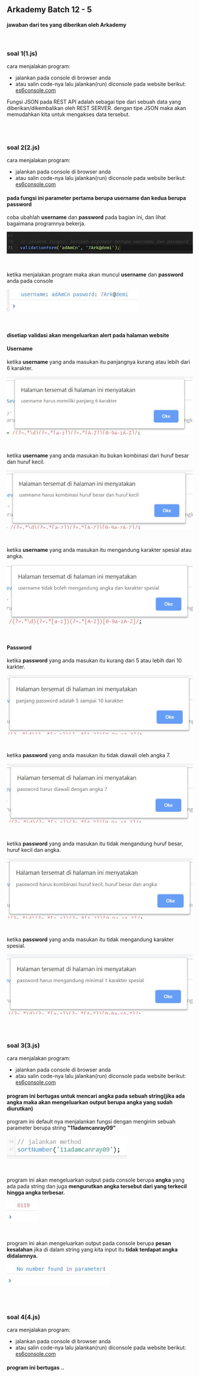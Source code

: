 ## Arkademy Batch 12 - 5
#### jawaban dari tes yang diberikan oleh Arkademy

<br/>

### soal 1(1.js)
cara menjalakan program:
* jalankan pada console di browser anda
* atau salin code-nya lalu jalankan(run) diconsole pada website berikut: [es6console.com](https://es6console.com/)

Fungsi JSON pada REST API adalah sebagai tipe dari sebuah data yang diberikan/dikembalikan oleh REST SERVER. dengan tipe JSON maka akan memudahkan kita untuk mengakses data tersebut.

<br/>
<br/>

### soal 2(2.js)
cara menjalakan program:
* jalankan pada console di browser anda
* atau salin code-nya lalu jalankan(run) diconsole pada website berikut: [es6console.com](https://es6console.com/)

#### pada fungsi ini parameter pertama berupa username dan kedua berupa password

coba ubahlah **username** dan **password** pada bagian ini, dan lihat bagaimana programnya bekerja.

![argument](capture/soal_2-1.JPG)

<br/>

ketika menjalakan program maka akan muncul **username** dan **password** anda pada console

![console.log](capture/soal_2-2.JPG)

<br/>

#### disetiap validasi akan mengeluarkan alert pada halaman website

#### Username

ketika **username** yang anda masukan itu panjangnya kurang atau lebih dari 6 karakter.

![6 karakter](capture/soal_2-3.JPG)

<br/>

ketika **username** yang anda masukan itu bukan kombinasi dari huruf besar dan huruf kecil.

![huruf besar dan kecil](capture/soal_2-4.JPG)

<br/>

ketika **username** yang anda masukan itu mengandung karakter spesial atau angka.

![huruf besar dan kecil](capture/soal_2-5.JPG)

<br/>

#### Password

ketika **password** yang anda masukan itu kurang dari 5 atau lebih dari 10 karkter.

![5-10 password karakter](capture/soal_2-6.JPG)

<br/>

ketika **password** yang anda masukan itu tidak diawali oleh angka 7.

![7 on 0-index](capture/soal_2-7.JPG)

<br/>

ketika **password** yang anda masukan itu tidak mengandung huruf besar, huruf kecil dan angka.

![pw huruf besar, huruf kecil dan angka](capture/soal_2-8.JPG)

<br/>

ketika **password** yang anda masukan itu tidak mengandung karakter spesial.

![pw karakter spesial](capture/soal_2-9.JPG)

<br/>
<br/>

### soal 3(3.js)

cara menjalakan program:
* jalankan pada console di browser anda
* atau salin code-nya lalu jalankan(run) diconsole pada website berikut: [es6console.com](https://es6console.com/)

#### program ini bertugas untuk mencari angka pada sebuah string(jika ada angka maka akan mengeluarkan output berupa angka yang sudah diurutkan)

program ini default nya menjalankan fungsi dengan mengirim sebuah parameter berupa string **"11adamcanray09"**

![soal-3 jalankan method](capture/soal_3-1.JPG)

<br/>

program ini akan mengeluarkan output pada console berupa **angka** yang ada pada string dan juga **mengurutkan angka tersebut dari yang terkecil hingga angka terbesar.**

![soal-3 jalankan method](capture/soal_3-2.JPG)

<br/>

program ini akan mengeluarkan output pada console berupa **pesan kesalahan** jika di dalam string yang kita input itu **tidak terdapat angka didalamnya.**

![soal-3 jalankan method](capture/soal_3-3.JPG)

<br/>
<br/>

### soal 4(4.js)

cara menjalakan program:
* jalankan pada console di browser anda
* atau salin code-nya lalu jalankan(run) diconsole pada website berikut: [es6console.com](https://es6console.com/)

#### program ini bertugas ..